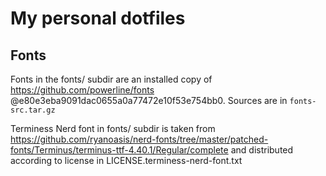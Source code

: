 # My personal dotfiles


## Fonts

Fonts in the fonts/ subdir are an installed copy of https://github.com/powerline/fonts @e80e3eba9091dac0655a0a77472e10f53e754bb0. Sources are in `fonts-src.tar.gz`

Terminess Nerd font in fonts/ subdir is taken from https://github.com/ryanoasis/nerd-fonts/tree/master/patched-fonts/Terminus/terminus-ttf-4.40.1/Regular/complete and distributed according to license in LICENSE.terminess-nerd-font.txt
